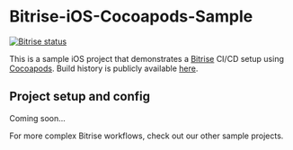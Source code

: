 # Bitrise-iOS-Cocoapods-Sample

[![Bitrise status](https://app.bitrise.io/app/e6bc630bcb225bce/status.svg?token=wAXwQNEY8r-nqPD-XektbQ&branch=main)](https://app.bitrise.io/app/e6bc630bcb225bce)

This is a sample iOS project that demonstrates a [Bitrise](https://bitrise.io) CI/CD setup using [Cocoapods](https://cocoapods.org/). Build history is publicly available [here](https://app.bitrise.io/app/de773fd163744fb1#/builds).

## Project setup and config

Coming soon...

For more complex Bitrise workflows, check out our other sample projects.
